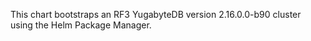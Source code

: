 This chart bootstraps an RF3 YugabyteDB version 2.16.0.0-b90 cluster using the Helm Package Manager.
